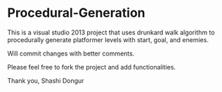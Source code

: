 # Procedural-Generation

This is a visual studio 2013 project that uses drunkard walk algorithm to procedurally generate platformer levels with start, goal, and enemies.

Will commit changes with better comments. 

Please feel free to fork the project and add functionalities.


Thank you,
Shashi Dongur
